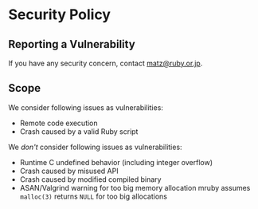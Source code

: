 # Security Policy

## Reporting a Vulnerability

If you have any security concern, contact <matz@ruby.or.jp>.

## Scope

We consider following issues as vulnerabilities:

* Remote code execution
* Crash caused by a valid Ruby script

We *don't* consider following issues as vulnerabilities:

* Runtime C undefined behavior (including integer overflow)
* Crash caused by misused API
* Crash caused by modified compiled binary
* ASAN/Valgrind warning for too big memory allocation
  mruby assumes `malloc(3)` returns `NULL` for too big allocations
